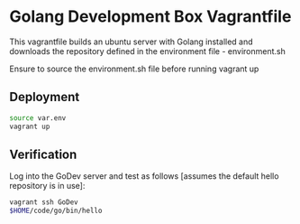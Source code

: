 # Golang Development Box Vagrantfile
This vagrantfile builds an ubuntu server with Golang installed and downloads the repository defined in the environment file - environment.sh

Ensure to source the environment.sh file before running vagrant up

## Deployment

``` bash
source var.env
vagrant up
```

## Verification
Log into the GoDev server and test as follows [assumes the default hello repository is in use]:
``` bash
vagrant ssh GoDev
$HOME/code/go/bin/hello
```

